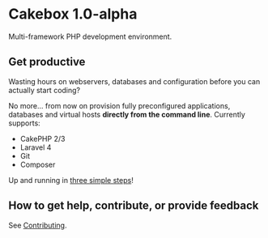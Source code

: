 # Cakebox 1.0-alpha

Multi-framework PHP development environment.

## Get productive

Wasting hours on webservers, databases and configuration
before you can actually start coding?

No more... from now on provision fully preconfigured applications, databases
and virtual hosts **directly from the command line**.
Currently supports:

+ CakePHP 2/3
+ Laravel 4
+ Git
+ Composer

Up and running in
[three simple steps](quickstart/)!

## How to get help, contribute, or provide feedback

See [Contributing](additional/contributing/).
